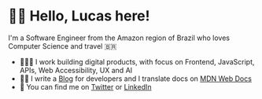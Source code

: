 # 👋🏻 Hello, Lucas here!

I'm a Software Engineer from the Amazon region of Brazil who loves Computer Science and travel 🇧🇷

- 👨🏼‍💻 I work building digital products, with focus on Frontend, JavaScript, APIs, Web Accessibility, UX and AI
- ✍🏻 I write a [Blog](https://dev.to/lucasm) for developers and I translate docs on [MDN Web Docs](https://github.com/mdn/) 
- 💬 You can find me on [Twitter](https://twitter.com/lucasmezs) or [LinkedIn](https://linkedin.com/in/lucasmezs)

